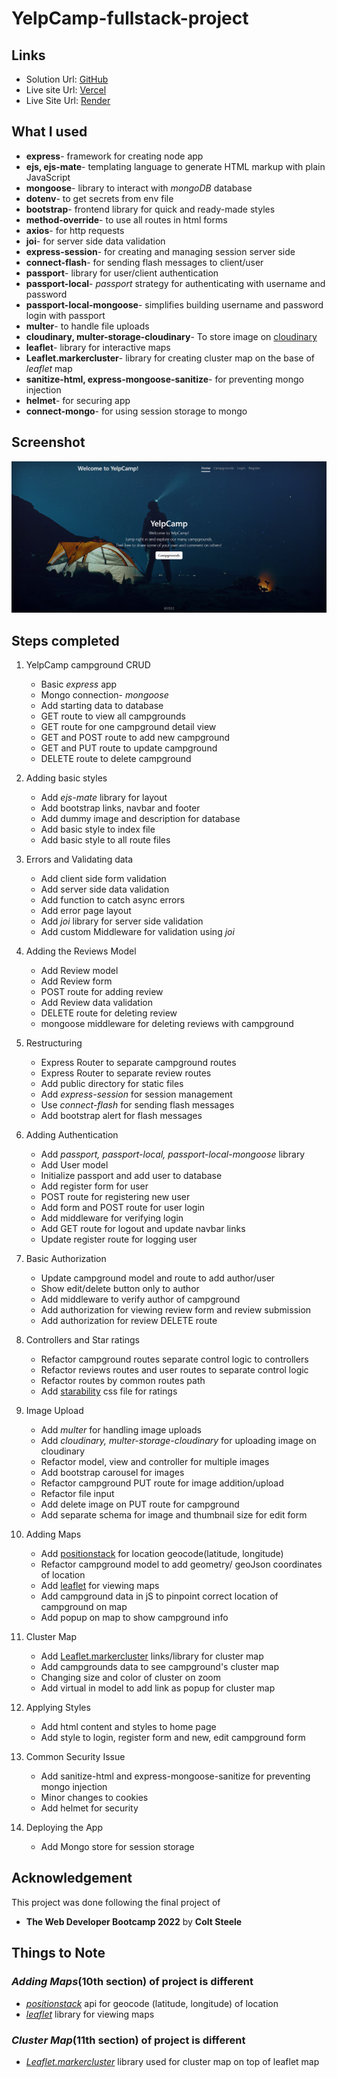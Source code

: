 # YelpCamp-fullstack-project

## Links

- Solution Url: [GitHub](https://github.com/nkp1111/Yelpcamp-fullstack-project)
- Live site Url: [Vercel](https://yelpcamp-fullstack-project.vercel.app/)
- Live Site Url: [Render](https://nkp1111-yelpcamp.onrender.com/)

## What I used

- **express**- framework for creating node app
- **ejs, ejs-mate**- templating language to generate HTML markup with plain JavaScript
- **mongoose**- library to interact with *mongoDB* database
- **dotenv**- to get secrets from env file
- **bootstrap**- frontend library for quick and ready-made styles
- **method-override**- to use all routes in html forms
- **axios**- for http requests
- **joi**- for server side data validation
- **express-session**- for creating and managing session server side
- **connect-flash**- for sending flash messages to client/user
- **passport**- library for user/client authentication
- **passport-local**- *passport* strategy for authenticating with username and password
- **passport-local-mongoose**- simplifies building username and password login with passport
- **multer**- to handle file uploads
- **cloudinary, multer-storage-cloudinary**- To store image on [cloudinary](https://cloudinary.com/)
- **leaflet**- library for interactive maps
- **Leaflet.markercluster**- library for creating cluster map on the base of *leaflet* map
- **sanitize-html, express-mongoose-sanitize**- for preventing mongo injection
- **helmet**- for securing app
- **connect-mongo**- for using session storage to mongo

## Screenshot

![image](./public/images/yelpcamp-home.png)

## Steps completed

1. YelpCamp campground CRUD
    - Basic *express* app
    - Mongo connection- *mongoose*
    - Add starting data to database
    - GET route to view all campgrounds
    - GET route for one campground detail view
    - GET and POST route to add new campground
    - GET and PUT route to update campground
    - DELETE route to delete campground

2. Adding basic styles
    - Add *ejs-mate* library for layout
    - Add bootstrap links, navbar and footer
    - Add dummy image and description for database
    - Add basic style to index file
    - Add basic style to all route files

3. Errors and Validating data
   - Add client side form validation
   - Add server side data validation
   - Add function to catch async errors
   - Add error page layout
   - Add *joi* library for server side validation
   - Add custom Middleware for validation using *joi*

4. Adding the Reviews Model
    - Add Review model
    - Add Review form
    - POST route for adding review
    - Add Review data validation
    - DELETE route for deleting review
    - mongoose middleware for deleting reviews with campground

5. Restructuring
    - Express Router to separate campground routes
    - Express Router to separate review routes
    - Add public directory for static files
    - Add *express-session* for session management
    - Use *connect-flash* for sending flash messages
    - Add bootstrap alert for flash messages

6. Adding Authentication
    - Add *passport, passport-local, passport-local-mongoose* library
    - Add User model
    - Initialize passport and add user to database
    - Add register form for user
    - POST route for registering new user
    - Add form and POST route for user login
    - Add middleware for verifying login
    - Add GET route for logout and update navbar links
    - Update register route for logging user

7. Basic Authorization
    - Update campground model and route to add author/user
    - Show edit/delete button only to author
    - Add middleware to verify author of campground
    - Add authorization for viewing review form and review submission
    - Add authorization for review DELETE route

8. Controllers and Star ratings
    - Refactor campground routes separate control logic to controllers
    - Refactor reviews routes and user routes to separate control logic
    - Refactor routes by common routes path
    - Add [starability](https://github.com/LunarLogic/starability) css file for ratings

9. Image Upload
    - Add *multer* for handling image uploads
    - Add *cloudinary, multer-storage-cloudinary* for uploading image on cloudinary
    - Refactor model, view and controller for multiple images
    - Add bootstrap carousel for images
    - Refactor campground PUT route for image addition/upload
    - Refactor file input
    - Add delete image on PUT route for campground
    - Add separate schema for image and thumbnail size for edit form

10. Adding Maps
    - Add [positionstack](https://positionstack.com/) for location geocode(latitude, longitude)
    - Refactor campground model to add geometry/ geoJson coordinates of location
    - Add [leaflet](https://leafletjs.com/) for viewing maps
    - Add campground data in jS to pinpoint correct location of campground on map
    - Add popup on map to show campground info

11. Cluster Map
    - Add [Leaflet.markercluster](https://github.com/Leaflet/Leaflet.markercluster) links/library for cluster map
    - Add campgrounds data to see campground's cluster map
    - Changing size and color of cluster on zoom
    - Add virtual in model to add link as popup for cluster map

12. Applying Styles
    - Add html content and styles to home page
    - Add style to login, register form and new, edit campground form

13. Common Security Issue
    - Add sanitize-html and express-mongoose-sanitize for preventing mongo injection
    - Minor changes to cookies
    - Add helmet for security

14. Deploying the App
    - Add Mongo store for session storage

## Acknowledgement

This project was done following the final project of

- **The Web Developer Bootcamp 2022** by **Colt Steele**

## Things to Note

### *Adding Maps*(10th section) of project is different

- [*positionstack*](https://positionstack.com/) api for geocode (latitude, longitude) of location
- [*leaflet*](https://leafletjs.com/) library for viewing maps

### *Cluster Map*(11th section) of project is different

- [*Leaflet.markercluster*](https://www.npmjs.com/package/leaflet.markercluster) library used for cluster map on top of leaflet map
